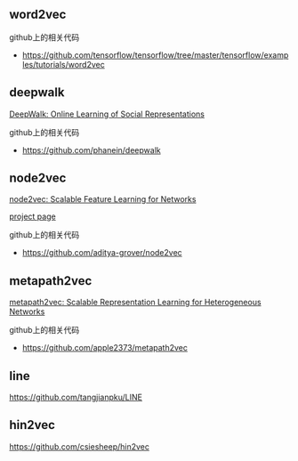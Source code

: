 

## word2vec


github上的相关代码
- https://github.com/tensorflow/tensorflow/tree/master/tensorflow/examples/tutorials/word2vec

## deepwalk
[DeepWalk: Online Learning of Social Representations](https://arxiv.org/abs/1403.6652)

github上的相关代码
- https://github.com/phanein/deepwalk

## node2vec
[node2vec: Scalable Feature Learning for Networks](https://arxiv.org/abs/1607.00653)

[project page](https://snap.stanford.edu/node2vec/)

github上的相关代码
- https://github.com/aditya-grover/node2vec

## metapath2vec
[metapath2vec: Scalable Representation Learning for Heterogeneous Networks](https://dl.acm.org/citation.cfm?id=3098036)

github上的相关代码
- https://github.com/apple2373/metapath2vec

## line
https://github.com/tangjianpku/LINE


## hin2vec
https://github.com/csiesheep/hin2vec
